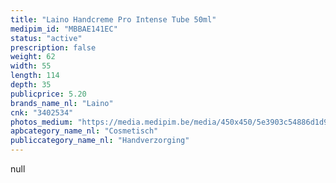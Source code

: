 ```yaml
---
title: "Laino Handcreme Pro Intense Tube 50ml"
medipim_id: "MBBAE141EC"
status: "active"
prescription: false
weight: 62
width: 55
length: 114
depth: 35
publicprice: 5.20
brands_name_nl: "Laino"
cnk: "3402534"
photos_medium: "https://media.medipim.be/media/450x450/5e3903c54886d1d9f9354ef100fd2b08.jpg"
apbcategory_name_nl: "Cosmetisch"
publiccategory_name_nl: "Handverzorging"
---
```

null
